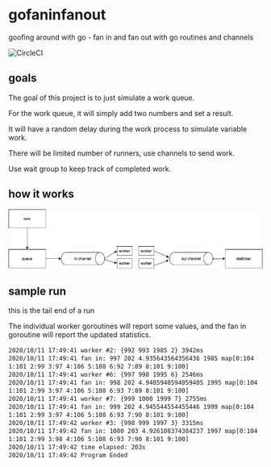 # gofaninfanout
goofing around with go - fan in and fan out with go routines and channels

![CircleCI](https://img.shields.io/circleci/build/github/dbehnke/gofaninfanout)

## goals

The goal of this project is to just simulate a work queue.

For the work queue, it will simply add two numbers and set a result.  

It will have a random delay during the work process to simulate variable work.

There will be limited number of runners, use channels to send work.

Use wait group to keep track of completed work.

## how it works

![drawing](gofaninfanout.png)

## sample run

this is the tail end of a run

The individual worker goroutines will report some values, and the fan in goroutine will report the updated statistics.

```
2020/10/11 17:49:41 worker #2: {992 993 1985 2} 3942ms
2020/10/11 17:49:41 fan in: 997 202 4.935643564356436 1985 map[0:104 1:101 2:99 3:97 4:106 5:108 6:92 7:89 8:101 9:100]
2020/10/11 17:49:41 worker #6: {997 998 1995 6} 2546ms
2020/10/11 17:49:41 fan in: 998 202 4.9405940594059405 1995 map[0:104 1:101 2:99 3:97 4:106 5:108 6:93 7:89 8:101 9:100]
2020/10/11 17:49:41 worker #7: {999 1000 1999 7} 2755ms
2020/10/11 17:49:41 fan in: 999 202 4.945544554455446 1999 map[0:104 1:101 2:99 3:97 4:106 5:108 6:93 7:90 8:101 9:100]
2020/10/11 17:49:42 worker #3: {998 999 1997 3} 3315ms
2020/10/11 17:49:42 fan in: 1000 203 4.926108374384237 1997 map[0:104 1:101 2:99 3:98 4:106 5:108 6:93 7:90 8:101 9:100]
2020/10/11 17:49:42 time elapsed: 203s
2020/10/11 17:49:42 Program Ended
```